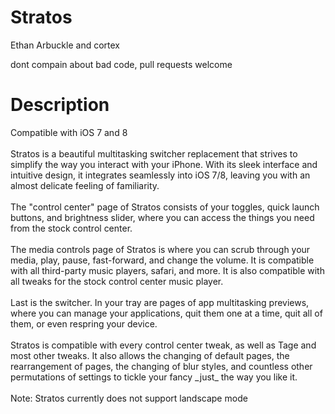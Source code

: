 # Stratos

Ethan Arbuckle and cortex

dont compain about bad code, pull requests welcome

# Description

<p>
Compatible with iOS 7 and 8<br>
<br>
Stratos is a beautiful multitasking switcher replacement that strives to simplify the way you interact with your iPhone. With its sleek interface and intuitive design, it integrates seamlessly into iOS 7/8, leaving you with an almost delicate feeling of familiarity.<br>
<br>
The "control center" page of Stratos consists of your toggles, quick launch buttons, and brightness slider, where you can access the things you need from the stock control center.<br>
<br>
The media controls page of Stratos is where you can scrub through your media, play, pause, fast-forward, and change the volume. It is compatible with all third-party music players, safari, and more. It is also compatible with all tweaks for the stock control center music player.<br>
<br>
Last is the switcher. In your tray are pages of app multitasking previews, where you can manage your applications, quit them one at a time, quit all of them, or even respring your device.<br>
<br>
Stratos is compatible with every control center tweak, as well as Tage and most other tweaks. It also allows the changing of default pages, the rearrangement of pages, the changing of blur styles, and countless other permutations of settings to tickle your fancy _just_ the way you like it.<br>
<br>
Note: Stratos currently does not support landscape mode<br>
</p>
